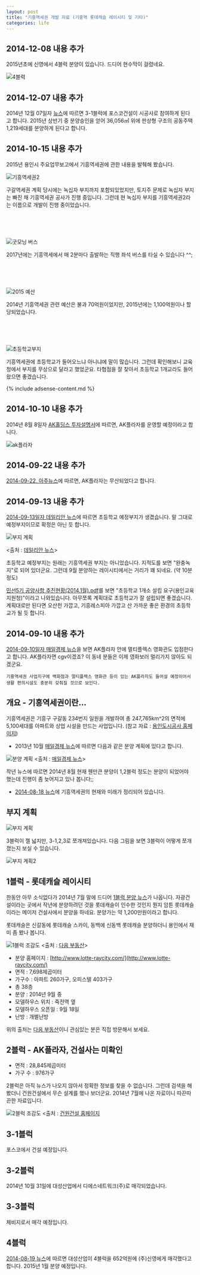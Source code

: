 ```yaml
---
layout: post
title: "기흥역세권 개발 자료 (기흥역 롯데캐슬 레이시티 및 기타)"
categories: life
---
```


## 2014-12-08 내용 추가

2015년초에 신영에서 4블럭 분양이 있습니다. 드디어 현수막이 걸렸네요.

![4블럭](/images/posts/life/giheung-stat/4block-sy.PNG)

## 2014-12-07 내용 추가

2014년 12월 07일자 [뉴스][13]에 따르면 3-1블럭에 포스코건설이 시공사로 참여하게 된다고 합니다. 2015년 상반기 중 분양승인을 얻어 36,056㎡ 위에 판상형 구조의 공동주택 1,219세대를 분양하게 된다고 합니다.

## 2014-10-15 내용 추가

2015년 용인시 주요업무보고에서 기흥역세권에 관한 내용을 발췌해 봤습니다.

![기흥역세권2](/images/posts/life/giheung-stat/gh2015-2.PNG)

구갈역세권 계획 당시에는 녹십자 부지까지 포함되있었지만, 토지주 문제로 녹십자 부지는 빠진 채 기흥역세권 공사가 진행 중입니다. 그런데 현 녹십자 부지를 기흥역세권2라는 이름으로 개발이 진행 중이었습니다.

<br><br><br>

![굿모닝 버스](/images/posts/life/giheung-stat/gh2015-4.PNG)

2017년에는 기흥역세에서 매 2분마다 출발하는 직행 좌석 버스를 타실 수 있습니다 ^^;

<br><br><br>

![2015 예산](/images/posts/life/giheung-stat/gh2015-5.PNG)

2014년 기흥역세권 관련 예산은 불과 70억원이었지만, 2015년에는 1,100억원이나 할당되었습니다.

<br><br><br>

![초등학교부지](/images/posts/life/giheung-stat/gh2015-6.PNG)

기흥역세권에 초등학교가 들어오느냐 아니냐에 말이 많습니다. 그런데 확인해보니 교육청에서 부지를 무상으로 달라고 했었군요. 타협점을 잘 찾아서 초등학교 1개교라도 들어왔으면 좋겠습니다.

{% include adsense-content.md %}

## 2014-10-10 내용 추가

2014년 8월 8일자 [AK홀딩스 투자설명서][12]에 따르면, AK플라자를 운영할 예정이라고 합니다.

![ak플라자](/images/posts/life/giheung-stat/ak-holdings.png)

## 2014-09-22 내용 추가

[2014-09-22, 아주뉴스][11]에 따르면, AK플라자는 무산되었다고 합니다.

## 2014-09-13 내용 추가

[2014-09-13일자 데일리안 뉴스][8]에 따르면 초등학교 예정부지가 생겼습니다. 말 그대로 예정부지이므로 확정은 아닌 듯 합니다.

![부지 계획](/images/posts/life/giheung-stat/elementary-school.jpg)

<출처 : [데일리안 뉴스][8]>

초등학교 예정부지는 원래는 기흥역세권 부지는 아니었습니다. 지적도를 보면 "완충녹지"로 되어 있더군요. 그런데 9월 분양하는 레이시티에서는 거리가 꽤 되네요. (약 10분 정도)

[민선5기 공양사항 추진현황(2014.1월).pdf][9]를 보면 "초등학교 1개소 설립 요구(용인교육지원청)"이라고 나와있습니다. 아무쪼록 계획대로 초등학교가 잘 설립되면 좋겠습니다. 계획대로만 된다면 오산천 가깝고, 기흥레스피아 가깝고 산 가까운 좋은 환경의 초등학교가 될 듯 합니다.

## 2014-09-10 내용 추가

[2014-09-10일자 매일경제 뉴스][10]을 보면 AK플라자 안에 멀티플렉스 영화관도 입점한다고 합니다. AK플라자면 cgv이겠죠? 이 동네 분들은 이제 영화보러 멀리가지 않아도 되겠군요.

    기흥역세권 사업지구에 백화점과 멀티플렉스 영화관 등이 있는 AK플라자도 들어설 예정이어서 생활 편의시설도 충분히 갖춰질 것으로 보인다.

## 개요 - 기흥역세권이란...

기흥역세권은 기흥구 구갈동 234번지 일원을 개발하여 총 247,765km^2의 면적에 5,100세대를 아파트와 상업 시설을 만드는 사업입니다. (참고 자료 : [용인도시공사 홈페이지][1])

- 2013년 10월 [매일경제 뉴스][2]에 따르면 다음과 같은 분양 계획에 있다고 합니다.

![분양 계획](/images/posts/life/giheung-stat/bunyang-plan.jpg)
<출처 : [매일경제 뉴스][2]>

작년 뉴스에 따르면 2014년 8월 현재 웬만큰 분양이 1,2블럭 정도는 분양이 되었어야 했는데 진행이 좀 늦어지고 있나 봅니다;;

- [2014-08-18 뉴스][7]에 기흥역세권의 현재와 미래가 정리되어 있습니다.

## 부지 계획

![부지 계획](/images/posts/life/giheung-stat/land-block.png)

3블럭이 젤 넓지만, 3-1,2,3로 쪼개져있습니다. 다음 그림을 보면 3블럭이 어떻게 쪼개졌는지 보실 수 있습니다.

![부지 계획2](/images/posts/life/giheung-stat/land-block2.jpg)

## 1블럭 - 롯데캐슬 레이시티

한동안 아무 소식없다가 2014년 7월 말에 드디어 [1블럭 분양 뉴스][3]가 나옵니다.
자광건설이라는 곳에서 작년에 분양하려던 것을 롯데캐슬이 인수한 것인지 뭔지 암튼 롯데캐슬이라는 메이저 건설사에서 분양을 하네요. 분양가는 약 1,200만원이라고 합니다.

롯데캐슬은 신갈동에 롯데캐슬 스카이, 동백에 신동백 롯데캐슬 분양하더니 용인에서 재미 좀 봤나 봅니다.

![1블럭 조감도](/images/posts/life/giheung-stat/1block-jogamdo.jpg)
<출처 : [다음 부동산][4]>

- 분양 홈페이지 : [http://www.lotte-raycity.com/](http://www.lotte-raycity.com/)
- 면적 : 7,698제곱미터
- 가구수 : 아파트 260가구, 오피스텔 403가구
- 총 38층
- 분양 : 2014년 9월 중
- 모델하우스 위치 : 죽전역 옆
- 모델하우스 오픈일 : 9월 18일
- 난방 : 개별난방

위의 출처는 [다음 부동산][4]이니 관심있는 분은 직접 방문해서 보세요.


## 2블럭 - AK플라자, 건설사는 미확인

- 면적 : 28,845제곱미터
- 가구 수 : 976가구

2블럭은 아직 뉴스가 나오지 않아서 정확한 정보를 찾을 수 없습니다. 그런데 검색을 해 봤더니 건원건설에서 무슨 설계를 했나 보더군요. 2014년 7월에 나온 자료이니 따끈따끈한 자료입니다.

![2블럭 조감도](/images/posts/life/giheung-stat/2block-kunwon.jpg)
<출처 : [건원건설 홈페이지][5]


## 3-1블럭

포스코에서 건설 예정입니다.

## 3-2블럭

2014년 10월 31일에 대성산업에서 디에스네트워크(주)로 매각되었습니다.

## 3-3블럭

체비지로서 매각 예정입니다.

## 4블럭

[2014-08-19 뉴스][6]에 따르면 대성산업이 4블럭을 652억원에 (주)신영에게 매각했다고 합니다. 2015년 1월 분양 예정입니다.

[1]: https://www.yonginlc.or.kr/business/city.do?sub=4_1
[2]: http://news.naver.com/main/read.nhn?mode=LSD&mid=sec&sid1=101&oid=009&aid=0003045281
[3]: http://news.naver.com/main/read.nhn?mode=LSD&mid=sec&oid=009&aid=0003266209&sid1=001
[4]: http://bunyang.realestate.daum.net/detail.php?viewType=Detail&build_dtl_cd=6005333&supp_cd=9006015
[5]: http://kunwon.com/board/perform.read.php?BBS_GUBUN=1&kind=2&SC_field1=&SC_field2=&SC_word=&page=1&BBS_IDX=395
[6]: http://www.nspna.com/news/?mode=view&newsid=97774
[7]: http://news.naver.com/main/read.nhn?mode=LSD&mid=sec&sid1=101&oid=015&aid=0003140443
[8]: http://news.naver.com/main/read.nhn?mode=LSD&mid=sec&sid1=101&oid=119&aid=0002039737
[9]: http://mayor.yongin.go.kr/down/%EB%AF%BC%EC%84%A05%EA%B8%B0_%EA%B3%B5%EC%95%BD%EC%82%AC%ED%95%AD_%EC%B6%94%EC%A7%84%ED%98%84%ED%99%A9(2014.1%EC%9B%94).pdf
[10]: http://news.naver.com/main/read.nhn?mode=LSD&mid=sec&sid1=101&oid=009&aid=0003299396
[11]: http://www.ajunews.com/view/20140922152939327
[12]: http://dart.fss.or.kr/dsaf001/main.do?rcpNo=20140808000079
[13]: http://news.naver.com/main/read.nhn?mode=LSD&mid=sec&sid1=101&oid=215&aid=0000223036
